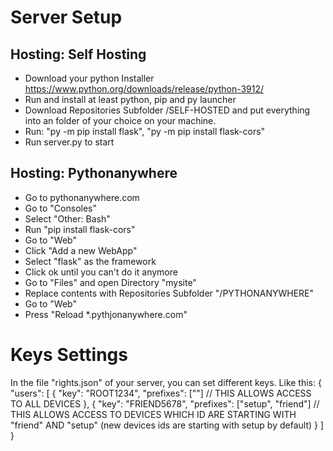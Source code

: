 # Server Setup
## Hosting: Self Hosting
* Download your python Installer https://www.python.org/downloads/release/python-3912/
* Run and install at least python, pip and py launcher
* Download Repositories Subfolder /SELF-HOSTED and put everything into an folder of your choice on your machine.
* Run: "py -m pip install flask", "py -m pip install flask-cors"
* Run server.py to start

## Hosting: Pythonanywhere
* Go to pythonanywhere.com
* Go to "Consoles"
* Select "Other: Bash"
* Run "pip install flask-cors"
* Go to "Web"
* Click "Add a new WebApp"
* Select "flask" as the framework
* Click ok until you can't do it anymore
* Go to "Files" and open Directory "mysite"
* Replace contents with Repositories Subfolder "/PYTHONANYWHERE"
* Go to "Web"
* Press "Reload *.pythjonanywhere.com"

# Keys Settings
In the file "rights.json" of your server, you can set different keys. 
Like this: 
{ 
    "users": [ 
        { 
            "key": "ROOT1234", 
            "prefixes": [""] // THIS ALLOWS ACCESS TO ALL DEVICES 
        }, 
        { 
            "key": "FRIEND5678", 
            "prefixes": ["setup", "friend"] // THIS ALLOWS ACCESS TO DEVICES WHICH ID ARE STARTING WITH "friend" AND "setup" (new devices ids are starting with setup by default) 
        } 
    ] 
} 
